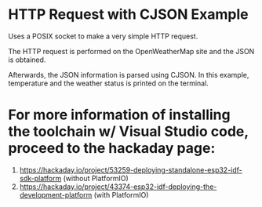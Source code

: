 # HTTP Request with CJSON Example

Uses a POSIX socket to make a very simple HTTP request.

The HTTP request is performed on the OpenWeatherMap site and the JSON is obtained.

Afterwards, the JSON information is parsed using CJSON. In this example, temperature and the weather status is 
printed on the terminal.

# For more information of installing the toolchain w/ Visual Studio code, proceed to the hackaday page:
1. https://hackaday.io/project/53259-deploying-standalone-esp32-idf-sdk-platform (without PlatformIO)
2. https://hackaday.io/project/43374-esp32-idf-deploying-the-development-platform (with PlatformIO)